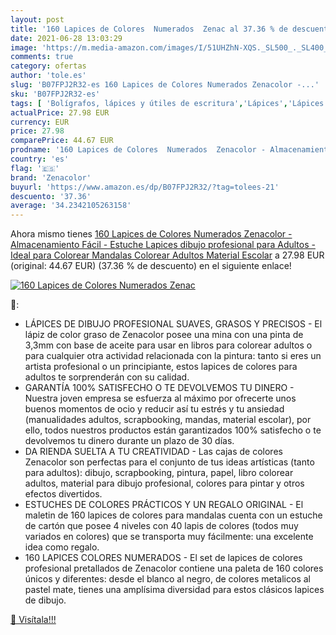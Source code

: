 ```yaml
---
layout: post
title: '160 Lapices de Colores  Numerados  Zenac al 37.36 % de descuento'
date: 2021-06-28 13:03:29
image: 'https://m.media-amazon.com/images/I/51UHZhN-XQS._SL500_._SL400_.jpg'
comments: true
category: ofertas
author: 'tole.es'
slug: 'B07FPJ2R32-es 160 Lapices de Colores Numerados Zenacolor -...'
sku: 'B07FPJ2R32-es'
tags: [ 'Bolígrafos, lápices y útiles de escritura','Lápices','Lápices de colores para adultos','Oficina y papelería','colorear','escolar','material','zenacolor', ]
actualPrice: 27.98 EUR
currency: EUR
price: 27.98
comparePrice: 44.67 EUR
prodname: '160 Lapices de Colores  Numerados  Zenacolor - Almacenamiento Fácil - Estuche Lapices dibujo profesional para Adultos - Ideal para Colorear  Mandalas Colorear Adultos  Material Escolar'
country: 'es'
flag: '🇪🇸'
brand: 'Zenacolor'
buyurl: 'https://www.amazon.es/dp/B07FPJ2R32/?tag=tolees-21'
descuento: '37.36'
average: '34.2342105263158'
---
```


Ahora mismo tienes [160 Lapices de Colores  Numerados  Zenacolor - Almacenamiento Fácil - Estuche Lapices dibujo profesional para Adultos - Ideal para Colorear  Mandalas Colorear Adultos  Material Escolar](https://www.amazon.es/dp/B07FPJ2R32/?tag=tolees-21) a 27.98 EUR (original: 44.67 EUR) (37.36 %  de descuento) en el siguiente enlace!

[![160 Lapices de Colores  Numerados  Zenac](https://m.media-amazon.com/images/I/51UHZhN-XQS._SL500_._SL400_.jpg)](https://www.amazon.es/dp/B07FPJ2R32/?tag=tolees-21)

🔎:

- LÁPICES DE DIBUJO PROFESIONAL SUAVES, GRASOS Y PRECISOS - El lápiz de color graso de Zenacolor posee una mina con una pinta de 3,3mm con base de aceite para usar en libros para colorear adultos o para cualquier otra actividad relacionada con la pintura: tanto si eres un artista profesional o un principiante, estos lapices de colores para adultos te sorprenderán con su calidad.
- GARANTÍA 100% SATISFECHO O TE DEVOLVEMOS TU DINERO - Nuestra joven empresa se esfuerza al máximo por ofrecerte unos buenos momentos de ocio y reducir así tu estrés y tu ansiedad (manualidades adultos, scrapbooking, mandas, material escolar), por ello, todos nuestros productos están garantizados 100% satisfecho o te devolvemos tu dinero durante un plazo de 30 días.
- DA RIENDA SUELTA A TU CREATIVIDAD - Las cajas de colores Zenacolor son perfectas para el conjunto de tus ideas artísticas (tanto para adultos): dibujo, scrapbooking, pintura, papel, libro colorear adultos, material para dibujo profesional, colores para pintar y otros efectos divertidos.
- ESTUCHES DE COLORES PRÁCTICOS Y UN REGALO ORIGINAL - El maletin de 160 lapices de colores para mandalas cuenta con un estuche de cartón que posee 4 niveles con 40 lapis de colores (todos muy variados en colores) que se transporta muy fácilmente: una excelente idea como regalo.
- 160 LAPICES COLORES NUMERADOS - El set de lapices de colores profesional pretallados de Zenacolor contiene una paleta de 160 colores únicos y diferentes: desde el blanco al negro, de colores metalicos al pastel mate, tienes una amplísima diversidad para estos clásicos lapices de dibujo.

[🛒 Visítala!!!](https://www.amazon.es/dp/B07FPJ2R32/?tag=tolees-21)
